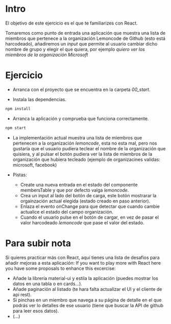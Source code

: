 # Intro

El objetivo de este ejercicio es el que te familiarizes con React.

Tomaremos como punto de entrada una aplicación que muestra una lista de miembros
que pertenece a la organización Lemoncode de Github (esto está harcodeado), añadiremos
un _input_ que permite al usuario cambiar dicho nombre de grupo y elegir el que quiera,
por ejemplo _quiero ver los miembros de la organización Microsoft_

# Ejercicio

- Arranca con el proyecto que se encuentra en la carpeta *00_start*.

- Instala las dependencias.

```bash
npm install
```

- Arranca la aplicación y comprueba que funciona correctamente.

```bash
npm start
```

- La implementación actual muestra una lista de miembros que pertenecen a la organización 
_lemoncode_, esta no esta mal, pero nos gustaría que el usuario pudiera teclear el nombre
de la organización que quisiera, y al pulsar el botón pudiera ver la lista de miembros de la
organización que hubiera tecleado (ejemplo de organizacines validas: microsoft, facebook)

- Pistas:

  - Create una nueva entrada en el estado del componente membersTable y que por defecto valga _lemoncode_.
  - Crea un input al lado del botón de carga, este botón mostrarar la orgainzación actual elegida (estado creado en paso anterior).
  - Enlaza el evento onChange para que detectar que cuando cambie actualice el estado del campo organización.
  - Cuando el usuario pulse en el botón de cargar, en vez de pasar el valor harcodeado _lemoncode_ que pase el 
  valor del estado.
  
# Para subir nota

Si quieres practicar más con React, aquí tienes una lista de desafios para añadir mejoras a esta aplicación:
If you want to play more with React here you have some proposals to enhance this excercise:

- Añade la librería material-ui y estila la aplicación (puedes mostrar los datos en una tabla o en cards...).
- Añade paginación al listado (te hara falta actualizar el UI y el cliente de api rest).
- Si pinchas en un miembro que navega a su página de detalle en el que podrás ver lo detalles de ese usuario (tiene que buscar la API de github para leer esos datos).
- (...)
